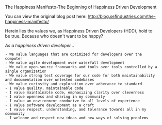 The Happiness Manifesto-The Beginning of Happiness Driven Development

You can view the original blog post here: http://blog.sefindustries.com/the-happiness-manifesto/

Herein lies the values we, as Happiness Driven Developers (HDD), hold to be true. Because who doesn't want to be happy?

*As a happiness driven developer...*

    - We value languages that are optimized for developers over the computer
    - We value agile development over waterfall development
    - We value open-source frameworks and tools over tools controlled by a single organization
    - We value strong test coverage for our code for both maintainability and documentation over untested codebases
    - We value curiosity and exploration over adherance to standard
    - I value quality, maintainable code
    - I value maintainable code, emphasizing clarity over cleverness
    - I value openness and sharing in my community
    - I value an environment conducive to all levels of experience
    - I value software development as a craft
    - I value respect, understanding, and tolerance towards all in my community
    - I welcome and respect new ideas and new ways of solving problems
